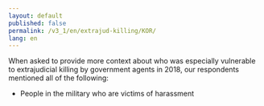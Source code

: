 ```yaml
---
layout: default
published: false
permalink: /v3_1/en/extrajud-killing/KOR/
lang: en
---
```


When asked to provide more context about who was especially vulnerable to extrajudicial killing by government agents in 2018, our respondents mentioned all of the following:
-	People in the military who are victims of harassment

